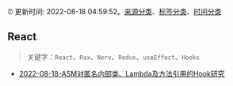 :alarm_clock: 更新时间: 2022-08-18 04:59:52。[来源分类](../README.md)、[标签分类](../TAGS.md)、[时间分类](../TIMELINE.md)

## React


> 关键字：`React`、`Rax`、`Nerv`、`Redux`、`useEffect`、`Hooks`



- [2022-08-18-ASM对匿名内部类、Lambda及方法引用的Hook研究](https://toutiao.io/k/smaj0vg) 